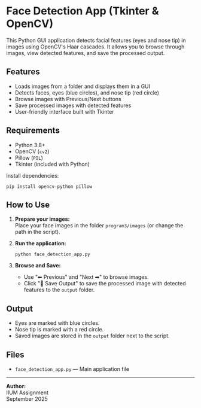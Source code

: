 # Face Detection App (Tkinter & OpenCV)

This Python GUI application detects facial features (eyes and nose tip) in images using OpenCV's Haar cascades. It allows you to browse through images, view detected features, and save the processed output.

## Features

- Loads images from a folder and displays them in a GUI
- Detects faces, eyes (blue circles), and nose tip (red circle)
- Browse images with Previous/Next buttons
- Save processed images with detected features
- User-friendly interface built with Tkinter

## Requirements

- Python 3.8+
- OpenCV (`cv2`)
- Pillow (`PIL`)
- Tkinter (included with Python)

Install dependencies:
```
pip install opencv-python pillow
```

## How to Use

1. **Prepare your images:**  
   Place your face images in the folder `program3/images` (or change the path in the script).

2. **Run the application:**
   ```
   python face_detection_app.py
   ```

3. **Browse and Save:**  
   - Use "⬅ Previous" and "Next ➡" to browse images.
   - Click "💾 Save Output" to save the processed image with detected features to the `output` folder.

## Output

- Eyes are marked with blue circles.
- Nose tip is marked with a red circle.
- Saved images are stored in the `output` folder next to the script.

## Files

- `face_detection_app.py` — Main application file

---

**Author:**  
IIUM Assignment  
September 2025